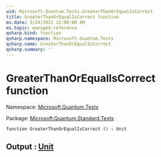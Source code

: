 ```yaml
---
uid: Microsoft.Quantum.Tests.GreaterThanOrEqualIsCorrect
title: GreaterThanOrEqualIsCorrect function
ms.date: 3/24/2021 12:00:00 AM
ms.topic: managed-reference
qsharp.kind: function
qsharp.namespace: Microsoft.Quantum.Tests
qsharp.name: GreaterThanOrEqualIsCorrect
qsharp.summary: ''
---
```


# GreaterThanOrEqualIsCorrect function

Namespace: [Microsoft.Quantum.Tests](xref:Microsoft.Quantum.Tests)

Package: [Microsoft.Quantum.Standard.Tests](https://nuget.org/packages/Microsoft.Quantum.Standard.Tests)




```qsharp
function GreaterThanOrEqualIsCorrect () : Unit
```


## Output : [Unit](xref:microsoft.quantum.lang-ref.unit)


